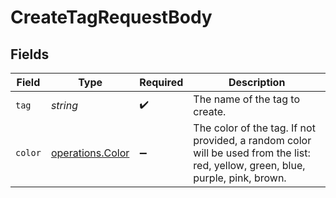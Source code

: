 # CreateTagRequestBody


## Fields

| Field                                                                                                                            | Type                                                                                                                             | Required                                                                                                                         | Description                                                                                                                      |
| -------------------------------------------------------------------------------------------------------------------------------- | -------------------------------------------------------------------------------------------------------------------------------- | -------------------------------------------------------------------------------------------------------------------------------- | -------------------------------------------------------------------------------------------------------------------------------- |
| `tag`                                                                                                                            | *string*                                                                                                                         | :heavy_check_mark:                                                                                                               | The name of the tag to create.                                                                                                   |
| `color`                                                                                                                          | [operations.Color](../../models/operations/color.md)                                                                             | :heavy_minus_sign:                                                                                                               | The color of the tag. If not provided, a random color will be used from the list: red, yellow, green, blue, purple, pink, brown. |